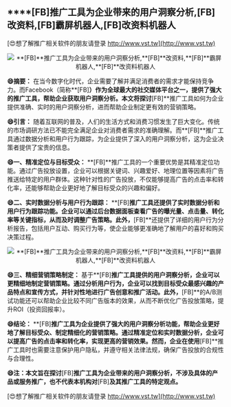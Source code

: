 ## ****[FB]**推广工具为企业带来的用户洞察分析,**[FB]**改资料,**[FB]**霸屏机器人,**[FB]**改资料机器人**

[😍想了解推广相关软件的朋友请登录 http://www.vst.tw](http://www.vst.tw)

 <center><img src="https://vst.tw/MP4/tuiguang/png/8.png" alt="**[FB]**推广工具为企业带来的用户洞察分析,**[FB]**改资料,**[FB]**霸屏机器人,**[FB]**改资料机器人"></center>

**😄摘要：**
在当今数字化时代，企业需要了解并满足消费者的需求才能保持竞争力。而Facebook（简称**[FB]**）作为全球最大的社交媒体平台之一，提供了强大的推广工具，帮助企业获取用户洞察分析。本文将探讨**[FB]**推广工具如何为企业提供准确、实时的用户洞察分析，进而帮助企业制定更有效的营销策略。

**😄引言：**
随着互联网的普及，人们的生活方式和消费习惯发生了巨大变化。传统的市场调研方法已不能完全满足企业对消费者需求的准确理解。而**[FB]**推广工具通过数据分析和用户行为跟踪，为企业提供了深入的用户洞察分析，这为企业决策者提供了宝贵的信息。

**😄一、精准定位与目标受众：**
**[FB]**推广工具的一个重要优势是其精准定位功能。通过广告投放设置，企业可以根据关键词、兴趣爱好、地理位置等因素将广告推送给特定的用户群体。这种针对性的广告投放，不仅能够提高广告的点击率和转化率，还能够帮助企业更好地了解目标受众的兴趣和偏好。

**😄二、实时数据分析与用户行为跟踪：**
**[FB]**推广工具还提供了实时数据分析和用户行为跟踪功能。企业可以通过后台数据面板查看广告的曝光量、点击量、转化率等关键指标，从而及时调整广告策略。此外，**[FB]**还提供了详细的用户行为分析报告，包括用户互动、购买行为等，使企业能够更准确地了解用户的喜好和购买决策过程。

 <center><img src="https://vst.tw/MP4/tuiguang/png/6.png" alt="**[FB]**推广工具为企业带来的用户洞察分析,**[FB]**改资料,**[FB]**霸屏机器人,**[FB]**改资料机器人"></center>

**😄三、精细营销策略制定：**
基于**[FB]**推广工具提供的用户洞察分析，企业可以更精细地制定营销策略。通过分析用户行为，企业可以找到目标受众最感兴趣的产品特点和宣传方式，并针对性地进行广告创意和推广活动。此外，**[FB]**的A/B测试功能还可以帮助企业比较不同广告版本的效果，从而不断优化广告投放策略，提升ROI（投资回报率）。

**😄结论：**
**[FB]**推广工具为企业提供了强大的用户洞察分析功能，帮助企业更好地了解目标受众、制定精细化的营销策略。通过精准定位和实时数据分析，企业可以提高广告的点击率和转化率，实现更高的营销效果。然而，企业在使用**[FB]**推广工具时也需要注意保护用户隐私，并遵守相关法律法规，确保广告投放的合规性与合理性。

**😄注：本文旨在探讨**[FB]**推广工具为企业带来的用户洞察分析，不涉及具体的产品或服务推广，也不代表本机构对**[FB]**及其推广工具的特定观点。**

[😍想了解推广相关软件的朋友请登录 http://www.vst.tw](http://www.vst.tw)



